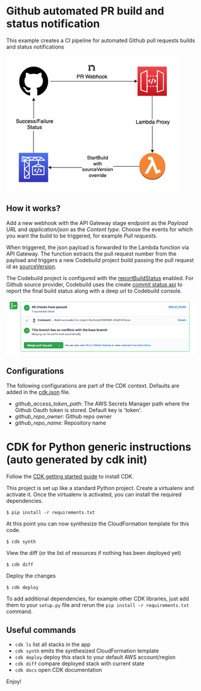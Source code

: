 
# Github automated PR build and status notification

This example creates a CI pipeline for automated Github pull requests builds and status notifications

![Architecture Diagram](./github-pr-build.png)

## How it works?
Add a new webhook with the API Gateway stage endpoint as the *Payload URL* and _application/json_ as the *Content type*. Choose the events for which you want the build to be triggered, for example _Pull requests_.

When triggered, the json payload is forwarded to the Lambda function via API Gateway. The function extracts the pull request number from the payload and triggers a new Codebuild project build passing the pull request id as [sourceVersion](https://docs.aws.amazon.com/codebuild/latest/APIReference/API_StartBuild.html#CodeBuild-StartBuild-request-sourceVersion).

The Codebuild project is configured with the [reportBuildStatus](https://docs.aws.amazon.com/codebuild/latest/APIReference/API_ProjectSource.html#CodeBuild-Type-ProjectSource-reportBuildStatus) enabled. For Github source provider, Codebuild uses the create [commit status api](https://developer.github.com/v3/repos/statuses/#create-a-commit-status) to report the final build status along with a deep url to Codebuild console.

![Example](./sample-build-output.png)

## Configurations

The following configurations are part of the CDK context. Defaults are added in the [cdk.json](./cdk.json) file.

* _github\_access\_token\_path_: The AWS Secrets Manager path where the Github Oauth token is stored. Default key is 'token'.
* _github\_repo\_owner_: Github repo owner
* _github\_repo\_name_: Repository name


# CDK for Python generic instructions (auto generated by cdk init)
Follow the [CDK getting started guide](https://docs.aws.amazon.com/cdk/latest/guide/getting_started.html) to install CDK.

This project is set up like a standard Python project. Create a virtualenv
and activate it. Once the virtualenv is activated, you can install the 
required dependencies.

```
$ pip install -r requirements.txt
```

At this point you can now synthesize the CloudFormation template for this code.

```
$ cdk synth
```

View the diff (or the list of resources if nothing has been deployed yet)
```
$ cdk diff
```

Deploy the changes
```
$ cdk deploy
```

To add additional dependencies, for example other CDK libraries, just add
them to your `setup.py` file and rerun the `pip install -r requirements.txt`
command.

## Useful commands

 * `cdk ls`          list all stacks in the app
 * `cdk synth`       emits the synthesized CloudFormation template
 * `cdk deploy`      deploy this stack to your default AWS account/region
 * `cdk diff`        compare deployed stack with current state
 * `cdk docs`        open CDK documentation

 Enjoy!
